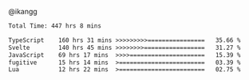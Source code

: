 @ikangg
<!--START_SECTION:waka-->

```txt
Total Time: 447 hrs 8 mins

TypeScript    160 hrs 31 mins >>>>>>>>>================   35.66 %
Svelte        140 hrs 45 mins >>>>>>>>=================   31.27 %
JavaScript    69 hrs 17 mins  >>>>=====================   15.39 %
fugitive      15 hrs 14 mins  >========================   03.39 %
Lua           12 hrs 22 mins  >========================   02.75 %
```

<!--END_SECTION:waka-->
